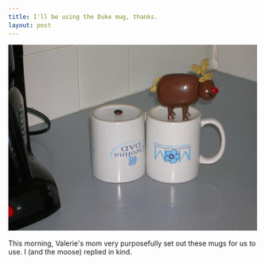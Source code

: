 ```yaml
---
title: I'll be using the Duke mug, thanks.
layout: post
---
```

<img src="/images/2007/12/10/ill-be-using-the-duke-mug-thanks.jpg" width="500" height="374" alt="I'll be using the Duke mug, thanks." />

This morning, Valerie's mom very purposefully set out these mugs for us to use. I (and the moose) replied in kind.

